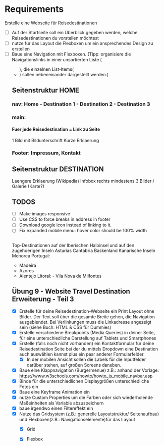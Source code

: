 # Requirements

Erstelle eine Webseite für Reisedestinationen
- [ ] Auf der Startseite soll ein Überblick gegeben werden, welche Reisedestinationen du vorstellen möchtest
- [ ] nutze für das Layout die Flexboxen um ein ansprechendes Design zu erstellen
- [ ] Baue eine Navigation mit Flexboxen. (Tipp: organisiere die Navigationslinks in einer unsortierten Liste (<ul>), die einzelnen List-Items(<li>) sollen nebeneinander dargestellt werden.)

## Seitenstruktur HOME

### nav: Home - Destination 1 - Destination 2 - Destination 3
### main: 

  #### Fuer jede Reisedestination = Link zu Seite
  1 Bild mit Bildunterschrift
  Kurze Erklaerung

### Footer: Impressum, Kontakt

## Seitenstruktur DESTINATION
Laengere Erklaerung (Wikipedia)
Infobox rechts
mindestens 3 Bilder / Galerie
(Karte?)

## TODOS
- [ ] Make images responsive
- [ ] Use CSS to force breaks in address in footer
- [ ] Download google icon instead of linking to it.
- [ ] Fix expanded mobile menu: hover color should be 100% width

##
Top-Destinationen auf der Iberischen Halbinsel und auf den zugehoerigen Inseln
Asturias
Cantabria
Baskenland
Kanarische Inseln
Menorca
Portugal:
  - Madeira
  - Azores
  - Alentejo Litoral: - Vila Nova de Milfontes

## Übung 9 - Website Travel Destination Erweiterung - Teil 3
- [x] Erstelle für deine Reisedestination-Webseite ein Print Layout ohne Bilder. Der Text soll über die gesamte Breite gehen, die Navigation ausgeblendet. Bei Verlinkungen muss die Linkadresse angezeigt sein (siehe Buch: HTML & CSS für Dummies)
- [x] Erstelle verschiedene Breakpoints (Media Queries) in deiner Seite, für eine unterschiedliche Darstellung auf Tablets und Smartphones
- [x] Erstelle (falls noch nicht vorhanden) ein Kontaktformular für deine Reisedestination Seite bei der du mittels Dropdown eine Destination auch auswählen kannst plus ein paar anderer Formularfelder. 
  - [x] In der mobilen Ansicht sollen die Labels für die Inputfelder darüber stehen, auf großen Screens daneben.
- [x] Baue eine Klappnavigation (Burgermenue) z.B.: anhand der Vorlage: https://www.w3schools.com/howto/howto_js_mobile_navbar.asp
- [x] Binde für die unterschiedlichen Displaygrößen unterschiedliche Fotos ein
- [x] Baue eine Keyframe Animation ein
- [x] nutze Custom Properties um die Farben oder sich wiederholende Maßeinheiten als Variable abzuspeichern
- [x] baue irgendwo einen Filtereffekt ein
- [x] Nutze das Gridsystem (z.B.: generelle Layoutstruktur/ Seitenaufbau) und Flexboxen(z.B.: Navigationselemente)für das Layout
  - [x] Grid
  - [x] Flexbox

